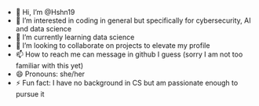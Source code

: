 - 👋 Hi, I’m @Hshn19
- 👀 I’m interested in coding in general but specifically for cybersecurity, AI and data science
- 🌱 I’m currently learning data science
- 💞️ I’m looking to collaborate on projects to elevate my profile
- 📫 How to reach me can message in github I guess (sorry I am not too familiar with this yet)
- 😄 Pronouns: she/her
- ⚡ Fun fact: I have no background in CS but am passionate enough to pursue it

<!---
Hshn19/Hshn19 is a ✨ special ✨ repository because its `README.md` (this file) appears on your GitHub profile.
You can click the Preview link to take a look at your changes.
--->
